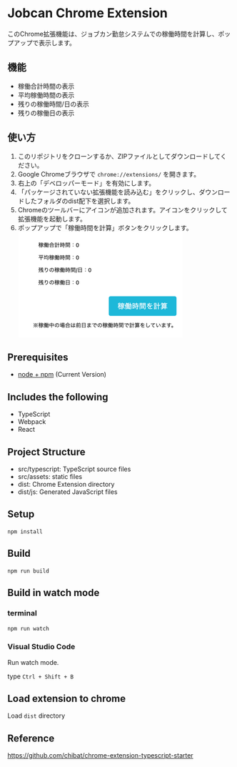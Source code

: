 # Jobcan Chrome Extension

このChrome拡張機能は、ジョブカン勤怠システムでの稼働時間を計算し、ポップアップで表示します。

## 機能

- 稼働合計時間の表示
- 平均稼働時間の表示
- 残りの稼働時間/日の表示
- 残りの稼働日の表示

## 使い方

1. このリポジトリをクローンするか、ZIPファイルとしてダウンロードしてください。
2. Google Chromeブラウザで `chrome://extensions/` を開きます。
3. 右上の「デベロッパーモード」を有効にします。
4. 「パッケージされていない拡張機能を読み込む」をクリックし、ダウンロードしたフォルダのdist配下を選択します。
5. Chromeのツールバーにアイコンが追加されます。アイコンをクリックして拡張機能を起動します。
6. ポップアップで「稼働時間を計算」ボタンをクリックします。
![img_1.png](img_1.png)


## Prerequisites

* [node + npm](https://nodejs.org/) (Current Version)

## Includes the following

* TypeScript
* Webpack
* React

## Project Structure

* src/typescript: TypeScript source files
* src/assets: static files
* dist: Chrome Extension directory
* dist/js: Generated JavaScript files

## Setup

```
npm install
```


## Build

```
npm run build
```

## Build in watch mode

### terminal

```
npm run watch
```

### Visual Studio Code

Run watch mode.

type `Ctrl + Shift + B`

## Load extension to chrome

Load `dist` directory

## Reference
https://github.com/chibat/chrome-extension-typescript-starter


